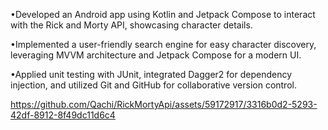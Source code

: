•Developed an Android app using Kotlin and Jetpack Compose to interact with the Rick and Morty API, showcasing character details.

•Implemented a user-friendly search engine for easy character discovery, leveraging MVVM architecture and Jetpack Compose for a modern UI.

•Applied unit testing with JUnit, integrated Dagger2 for dependency injection, and utilized Git and GitHub for collaborative version control.

https://github.com/Qachi/RickMortyApi/assets/59172917/3316b0d2-5293-42df-8912-8f49dc11d6c4
